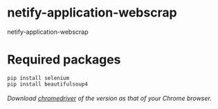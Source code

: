 # netify-application-webscrap
netify-application-webscrap

# Required packages
`pip install selenium` <br/>
`pip install beautifulsoup4` <br/><br/>
<i>Download [chromedriver](https://chromedriver.chromium.org/) of the version as that of your Chrome browser.</i> <br/>
